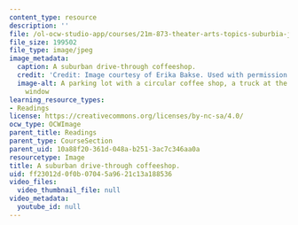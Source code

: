 ```yaml
---
content_type: resource
description: ''
file: /ol-ocw-studio-app/courses/21m-873-theater-arts-topics-suburbia-january-iap-2008/ff23012d0f0b07045a9621c13a188536_coffee.jpg
file_size: 199502
file_type: image/jpeg
image_metadata:
  caption: A suburban drive-through coffeeshop.
  credit: 'Credit: Image courtesy of Erika Bakse. Used with permission.'
  image-alt: A parking lot with a circular coffee shop, a truck at the drive-thru
    window
learning_resource_types:
- Readings
license: https://creativecommons.org/licenses/by-nc-sa/4.0/
ocw_type: OCWImage
parent_title: Readings
parent_type: CourseSection
parent_uid: 10a88f20-361d-048a-b251-3ac7c346aa0a
resourcetype: Image
title: A suburban drive-through coffeeshop.
uid: ff23012d-0f0b-0704-5a96-21c13a188536
video_files:
  video_thumbnail_file: null
video_metadata:
  youtube_id: null
---
```

